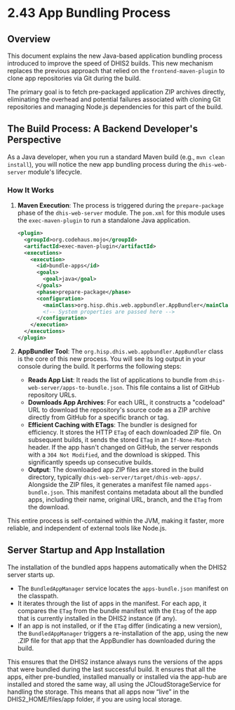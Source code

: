 # 2.43 App Bundling Process

## Overview

This document explains the new Java-based application bundling process introduced to improve the speed of DHIS2 builds. This new mechanism replaces the previous approach that relied on the `frontend-maven-plugin` to clone app repositories via Git during the build.

The primary goal is to fetch pre-packaged application ZIP archives directly, eliminating the overhead and potential failures associated with cloning Git repositories and managing Node.js dependencies for this part of the build.

## The Build Process: A Backend Developer's Perspective

As a Java developer, when you run a standard Maven build (e.g., `mvn clean install`), you will notice the new app bundling process during the `dhis-web-server` module's lifecycle.

### How It Works

1. **Maven Execution**: The process is triggered during the `prepare-package` phase of the `dhis-web-server` module. The `pom.xml` for this module uses the `exec-maven-plugin` to run a standalone Java application.

   ```xml
   <plugin>
     <groupId>org.codehaus.mojo</groupId>
     <artifactId>exec-maven-plugin</artifactId>
     <executions>
       <execution>
         <id>bundle-apps</id>
         <goals>
           <goal>java</goal>
         </goals>
         <phase>prepare-package</phase>
         <configuration>
           <mainClass>org.hisp.dhis.web.appbundler.AppBundler</mainClass>
           <!-- System properties are passed here -->
         </configuration>
       </execution>
     </executions>
   </plugin>
   ```

2. **AppBundler Tool**: The `org.hisp.dhis.web.appbundler.AppBundler` class is the core of this new process. You will see its log output in your console during the build. It performs the following steps:
   * **Reads App List**: It reads the list of applications to bundle from `dhis-web-server/apps-to-bundle.json`. This file contains a list of GitHub repository URLs.
   * **Downloads App Archives**: For each URL, it constructs a "codeload" URL to download the repository's source code as a ZIP archive directly from GitHub for a specific branch or tag.
   * **Efficient Caching with ETags**: The bundler is designed for efficiency. It stores the HTTP `ETag` of each downloaded ZIP file. On subsequent builds, it sends the stored `ETag` in an `If-None-Match` header. If the app hasn't changed on GitHub, the server responds with a `304 Not Modified`, and the download is skipped. This significantly speeds up consecutive builds.
   * **Output**: The downloaded app ZIP files are stored in the build directory, typically `dhis-web-server/target/dhis-web-apps/`. Alongside the ZIP files, it generates a manifest file named `apps-bundle.json`. This manifest contains metadata about all the bundled apps, including their name, original URL, branch, and the `ETag` from the download.

This entire process is self-contained within the JVM, making it faster, more reliable, and independent of external tools like Node.js.

## Server Startup and App Installation

The installation of the bundled apps happens automatically when the DHIS2 server starts up.

- The `BundledAppManager` service locates the `apps-bundle.json` manifest on the classpath.
- It iterates through the list of apps in the manifest. For each app, it compares the `ETag` from the bundle manifest with the `Etag` of the app that is currently installed in the DHIS2 instance (if any).
- If an app is not installed, or if the `ETag` differ (indicating a new version), the `BundledAppManager` triggers a re-installation of the app, using the new .ZIP file for that app that the AppBundler has downloaded during the build.

This ensures that the DHIS2 instance always runs the versions of the apps that were bundled during the last successful build. It ensures that all the apps, either pre-bundled, installed manually or installed via the app-hub are installed and stored the same way, all using the JCloudStorageService for handling the storage. This means that all apps now “live” in the DHIS2_HOME/files/app folder, if you are using local storage.


